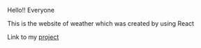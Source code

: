 Hello!! Everyone

This is the website of weather which was created by using React

Link to my  <a href="https://sunnat111.github.io/internet-magazinn/">project</a>
